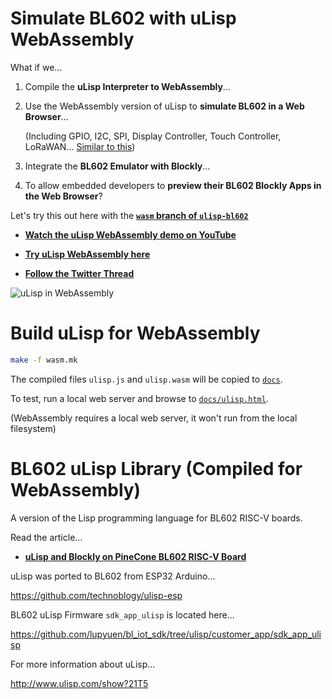 # Simulate BL602 with uLisp WebAssembly

What if we...

1.  Compile the __uLisp Interpreter to WebAssembly__...

1.  Use the WebAssembly version of uLisp to __simulate BL602 in a Web Browser__...

    (Including GPIO, I2C, SPI, Display Controller, Touch Controller, LoRaWAN... [Similar to this](https://lupyuen.github.io/pinetime-rust-mynewt/articles/simulator))

1.  Integrate the __BL602 Emulator with Blockly__...

1.  To allow embedded developers to __preview their BL602 Blockly Apps in the Web Browser__?

Let's try this out here with the [__`wasm` branch of `ulisp-bl602`__](https://github.com/lupyuen/ulisp-bl602/tree/wasm)

- [__Watch the uLisp WebAssembly demo on YouTube__](https://youtu.be/9uegWNcokxY)

- [__Try uLisp WebAssembly here__](https://lupyuen.github.io/ulisp-bl602/ulisp.html)

- [__Follow the Twitter Thread__](https://twitter.com/MisterTechBlog/status/1393554618924212224)

![uLisp in WebAssembly](https://lupyuen.github.io/images/lisp-wasm.png)

# Build uLisp for WebAssembly

```bash
make -f wasm.mk
```

The compiled files `ulisp.js` and `ulisp.wasm` will be copied to [`docs`](docs).

To test, run a local web server and browse to [`docs/ulisp.html`](docs/ulisp.html).

(WebAssembly requires a local web server, it won't run from the local filesystem)

# BL602 uLisp Library (Compiled for WebAssembly)

A version of the Lisp programming language for BL602 RISC-V boards.

Read the article...

- [__uLisp and Blockly on PineCone BL602 RISC-V Board__](https://lupyuen.github.io/articles/lisp)

uLisp was ported to BL602 from ESP32 Arduino...

https://github.com/technoblogy/ulisp-esp

BL602 uLisp Firmware `sdk_app_ulisp` is located here...

https://github.com/lupyuen/bl_iot_sdk/tree/ulisp/customer_app/sdk_app_ulisp

For more information about uLisp...

http://www.ulisp.com/show?21T5
